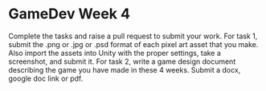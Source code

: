 # GameDev Week 4
Complete the tasks and raise a pull request to submit your work. 
For task 1, submit the .png or .jpg or .psd format of each pixel art asset that you make. Also import the assets into Unity with the proper settings, take a screenshot, and submit it.
For task 2, write a game design document describing the game you have made in these 4 weeks. Submit a docx, google doc link or pdf.
